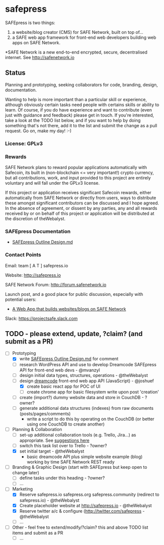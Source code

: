 # safepress
SAFEpress is two things:

1) a website/blog creator (CMS) for SAFE Network, built on top of...
2) a SAFE web app framework for front-end web developers building web apps on SAFE Network.

*SAFE Network is a new end-to-end encrypted, secure, decentralised internet. See http://safenetwork.io

## Status
Planning and prototyping, seeking collaborators for code, branding, design, documentation. 

Wanting to help is more important than a particular skill or experience, although obviously certain tasks need people with certains skills or ability to learn. Of course, if you do have experience and want to contribute (even just with guidance and feedback) please get in touch. If you're interested, take a look at the TODO list below, and if you want to help by doing something that's not there, add it to the list and submit the change as a pull request. Go on, make my day! :-)

### License: GPLv3

### Rewards

SAFE Network plans to reward popular applications automatically with Safecoin, its built in (non-blockchain <= very important!) crypto currency, but all contributions, work, and input provided to this project are entirely voluntary and will fall under the GPLv3 license.

If this project or application receives significant Safecoin rewards, either automatically from SAFE Network or directly from users, ways to distribute these amongst significant contributors can be discussed and I hope agreed. In the absence of agreement, or dissent by any parties, any and all rewards received by or on behalf of this project or application will be distributed at the discretion of theWebalyst.

### SAFEpress Documentation

- [SAFEpress Outline Design.md](https://github.com/theWebalyst/safepress/blob/master/design/SAFEpress-outline-design.md)

### Contact Points

Email:   team [ A T ] safepress.io

Website: http://safepress.io

SAFE Network Forum: http://forum.safenetwork.io

Launch post, and a good place for public discussion, especially with potential users:

- [A Web App that builds websites/blogs on SAFE Network](https://forum.safenetwork.io/t/a-web-app-that-builds-websites-blogs-on-safe-network/4417)

Slack: https://projectsafe.slack.com

## TODO - please extend, update, ?claim? (and submit as a PR)

- [ ] Prototyping
  - [x] write [SAFEpress Outline Design.md](https://github.com/theWebalyst/safepress/blob/master/design/SAFEpress-outline-design.md) for comment
  - [ ] research WordPress API and use to develop Dreamcode SAFEpress API for front-end web devs - @mvanzyl
  - [ ] design initial data types, structures, operations - @theWebalyst
  - [ ] design [dreamcode](http://nobackend.org/) front-end web app API (JavaScript) - @joshuef
    - [x] create basic react app for POC of UI
    - [ ] create chrome app for basic filesystem write upon post 'creation'
  - [ ] create (import?) dummy website data and store in CouchDB - ?owner?
  - [ ] generate additional data structures (indexes) from raw documents (posts/pages/comments)
    - write a script to do this by operating on the CouchDB (or better using one CouchDB to create another)

- [ ] Planning & Collaboration
  - [ ] set-up additional collaboration tools (e.g. Trello, Jira...) as appropriate. See [suggestions here](https://forum.safenetwork.io/t/a-web-app-that-builds-websites-blogs-on-safe-network/4417/7?u=happybeing)
  - [ ] switch this task list over to Trello - ?owner?
  - [x] set initial target - @theWebalyst
    - basic dreamcode API plus simple website example (blog) working by time SAFE Network REST ready

- [ ] Branding & Graphic Design (start with SAFEpress but keep open to change later)
  - [ ] define tasks under this heading - ?owner?
  - [ ] ...

- [ ] Marketing
  - [x] Reserve safepress.io safepress.org safepress.community (redirect to safepress.io) - @theWebalyst
  - [x] Create placeholder website at http://safepress.io - @theWebalyst
  - [x] Reserve twitter a/c & configure (http://twitter.com/safepress - @theWebalyst
  - [ ] ...

- [ ] Other - feel free to extend/modify/?claim? this and above TODO list items and submit as a PR
  - [ ] ...
